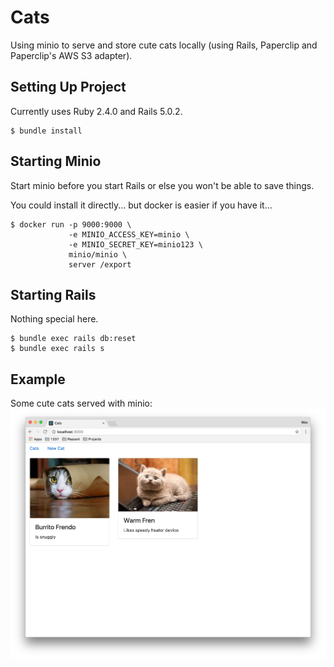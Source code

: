 # Cats

Using minio to serve and store cute cats locally (using Rails, Paperclip and Paperclip's AWS S3 adapter).

## Setting Up Project

Currently uses Ruby 2.4.0 and Rails 5.0.2.

```
$ bundle install
```

## Starting Minio

Start minio before you start Rails or else you won't be able to save things.

You could install it directly... but docker is easier if you have it...

```
$ docker run -p 9000:9000 \
             -e MINIO_ACCESS_KEY=minio \
             -e MINIO_SECRET_KEY=minio123 \
             minio/minio \
             server /export
```

## Starting Rails

Nothing special here.

```
$ bundle exec rails db:reset
$ bundle exec rails s
```

## Example

Some cute cats served with minio:
![Example](/github/example.png)
